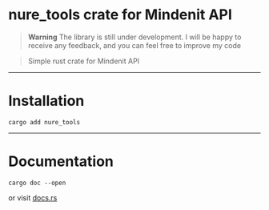 # nure_tools crate for Mindenit API
> **Warning**
> The library is still under development. I will be happy to receive any feedback, and you can feel free to improve my code

> Simple rust crate for Mindenit API
****************************************************************
# Installation
```shell
cargo add nure_tools
```
****************************************************************

# Documentation
```shell
cargo doc --open
```
or visit [docs.rs](https://docs.rs/nure_tools/latest/nure_tools/)
